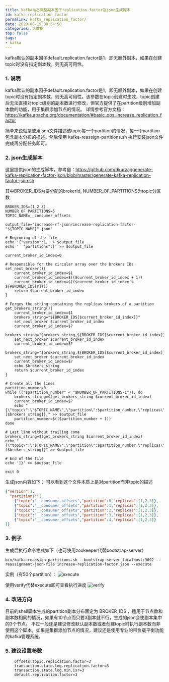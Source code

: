 ```yaml
---
title: kafka动态调整副本因子replication.factor及json生成脚本
id: kafka_replication_factor
permalink: kafka_replication_factor/
date: 2020-08-19 09:54:58
categories: 大数据
top: false
tags:
- kafka
---
```

kafka默认的副本因子default.replication.factor是1，即无额外副本，如果在创建topic时没有指定副本数，则无高可用性。
<!-- more -->
### 1. 说明
kafka默认的副本因子default.replication.factor是1，即无额外副本，如果在创建topic时没有指定副本数，则无高可用性。该参数在topic创建时生效，topic创建后无法直接对topic级别的副本数进行修改，但官方提供了在partition级别增加副本数的功能，用于集群添加节点的情况。
详情参考官方文档：https://kafka.apache.org/documentation/#basic_ops_increase_replication_factor

简单来说就是使用json文件描述该topic每一个partition的情况，每一个partition包含副本分布的描述。然后使用 kafka-reassign-partitions.sh 执行安装json文件完成再分配任务即可。

### 2. json生成脚本
这里提供json的生成脚本，参考自：https://github.com/dkurzaj/generate-kafka-replication-factor-json/blob/master/generate-kafka-replication-factor-json.sh

其中BROKER_IDS为要分配的brokerId,
NUMBER_OF_PARTITIONS为topic分区数
```shell
BROKER_IDS=(1 2 3)
NUMBER_OF_PARTITIONS=5
TOPIC_NAME=__consumer_offsets

output_file="increase-rf-json/increase-replication-factor-"${TOPIC_NAME}".json"

# Beginning of the file
echo '{"version":1,' > $output_file
echo '  "partitions":[' >> $output_file

current_broker_id_index=0

# Responsible for the circular array over the brokers IDs
set_next_broker(){
    current_broker_id_index=$1
    current_broker_id_index=$(($current_broker_id_index + 1))
    current_broker_id_index=$(($current_broker_id_index % ${#BROKER_IDS[@]}))
    return $current_broker_id_index
}

# Forges the string containing the replicas brokers of a partition
get_brokers_string(){
    current_broker_id_index=$1
    brokers_string="${BROKER_IDS[$current_broker_id_index]}"
    set_next_broker $current_broker_id_index
    current_broker_id_index=$?
    brokers_string="$brokers_string,${BROKER_IDS[$current_broker_id_index]}"
    set_next_broker $current_broker_id_index
    current_broker_id_index=$?
    brokers_string="$brokers_string,${BROKER_IDS[$current_broker_id_index]}"
    set_next_broker $current_broker_id_index
    current_broker_id_index=$?
    echo $brokers_string
    return $current_broker_id_index
}

# Create all the lines
partition_number=0
while (("$partition_number" < "$NUMBER_OF_PARTITIONS-1")); do
    brokers_string=$(get_brokers_string $current_broker_id_index)
    current_broker_id_index=$?
    echo "    {\"topic\":\"$TOPIC_NAME\",\"partition\":$partition_number,\"replicas\":[$brokers_string]}," >> $output_file
    partition_number=$(($partition_number + 1))
done

# Last line without trailing coma
brokers_string=$(get_brokers_string $current_broker_id_index)
echo "    {\"topic\":\"$TOPIC_NAME\",\"partition\":$partition_number,\"replicas\":[$brokers_string]}" >> $output_file

# End of the file
echo ']}' >> $output_file

exit 0

```
生成json内容如下：
可以看到这个文件本质上是对partition而非topic的描述
```json
{"version":1,
  "partitions":[
    {"topic":"__consumer_offsets","partition":0,"replicas":[1,2,3]},
    {"topic":"__consumer_offsets","partition":1,"replicas":[1,2,3]},
    {"topic":"__consumer_offsets","partition":2,"replicas":[1,2,3]},
    {"topic":"__consumer_offsets","partition":3,"replicas":[1,2,3]},
    {"topic":"__consumer_offsets","partition":4,"replicas":[1,2,3]}
]}

```
### 3. 例子
生成后执行命令格式如下（也可使用zookeeper代替bootstrap-server）
```shell
bin/kafka-reassign-partitions.sh --bootstrap-server localhost:9092 --reassignment-json-file increase-replication-factor.json --execute
```
实例（有50个partition）：
![execute](https://img-blog.csdnimg.cn/20200819094107721.png?x-oss-process=image/watermark,type_ZmFuZ3poZW5naGVpdGk,shadow_10,text_aHR0cHM6Ly9ibG9nLmNzZG4ubmV0L2FsaW55dWE=,size_16,color_FFFFFF,t_70#pic_center)

使用verify代替execute即可查看执行进度
![verify](https://img-blog.csdnimg.cn/20200819094400579.png?x-oss-process=image/watermark,type_ZmFuZ3poZW5naGVpdGk,shadow_10,text_aHR0cHM6Ly9ibG9nLmNzZG4ubmV0L2FsaW55dWE=,size_16,color_FFFFFF,t_70#pic_center)
### 4. 改进方向
目前的shell脚本生成的partition副本分布固定为 BROKER_IDS ，适用于节点数和副本数相同的情况，如果有10节点而只要3副本就不行，生成的json会使副本集中的3个节点。
不过一般还是建议修改默认副本数或者创建topic时执行副本数而非使用这个脚本，如果是集群添加节点的情况，建议还是使用专业的带负载平衡功能的kafka管理系统。
### 5. 建议设置参数
```shell
    offsets.topic.replication.factor=3
    transaction.state.log.replication.factor=3
    transaction.state.log.min.isr=3
    default.replication.factor=3

```

